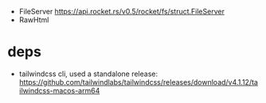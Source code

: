 - FileServer https://api.rocket.rs/v0.5/rocket/fs/struct.FileServer
- RawHtml

# deps

- tailwindcss cli, used a standalone release:
  https://github.com/tailwindlabs/tailwindcss/releases/download/v4.1.12/tailwindcss-macos-arm64
